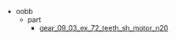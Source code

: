 * oobb
  * part
    * [gear_09_03_ex_72_teeth_sh_motor_n20](oobb/part/gear_09_03_ex_72_teeth_sh_motor_n20)
